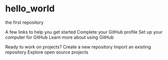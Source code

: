 # hello_world
the first repository

	
A few links to help you get started
Complete your GitHub profile 
Set up your computer for GitHub 
Learn more about using GitHub 
	
Ready to work on projects?
Create a new repository 
Import an existing repository 
Explore open source projects 
